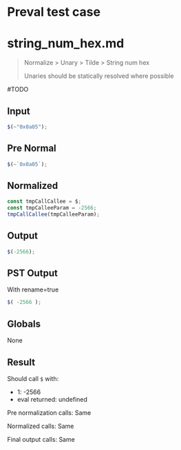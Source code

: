 # Preval test case

# string_num_hex.md

> Normalize > Unary > Tilde > String num hex
>
> Unaries should be statically resolved where possible

#TODO

## Input

`````js filename=intro
$(~"0x0a05");
`````

## Pre Normal

`````js filename=intro
$(~`0x0a05`);
`````

## Normalized

`````js filename=intro
const tmpCallCallee = $;
const tmpCalleeParam = -2566;
tmpCallCallee(tmpCalleeParam);
`````

## Output

`````js filename=intro
$(-2566);
`````

## PST Output

With rename=true

`````js filename=intro
$( -2566 );
`````

## Globals

None

## Result

Should call `$` with:
 - 1: -2566
 - eval returned: undefined

Pre normalization calls: Same

Normalized calls: Same

Final output calls: Same
